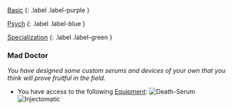 
[Basic](Game/Basic-List)
{: .label .label-purple }

[Psych](Game/Psych)
{: .label .label-blue }

[Specialization](Game/Specialization-List)
{: .label .label-green }
### Mad Doctor
*You have designed some custom serums and devices of your own that you think will prove fruitful in the field.*
* You have access to the following [Equipment](Core/Equipment):
![Death-Serum](Game/Blocks/Death-Serum)
![Injectomatic](Game/Blocks/Injectomatic)
